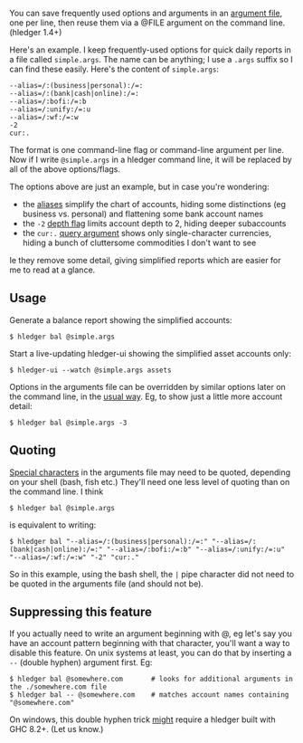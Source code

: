 You can save frequently used options and arguments in an 
[argument file](http://hledger.org/manual#argument-files), one per
line, then reuse them via a @FILE argument on the command line.
(hledger 1.4+)

Here's an example.
I keep frequently-used options for quick daily reports in a file
called `simple.args`. The name can be anything; I use a `.args` suffix
so I can find these easily. Here's the content of `simple.args`:
```
--alias=/:(business|personal):/=:
--alias=/:(bank|cash|online):/=:
--alias=/:bofi:/=:b
--alias=/:unify:/=:u
--alias=/:wf:/=:w
-2
cur:.
```

The format is one command-line flag or command-line argument per line.
Now if I write `@simple.args` in a hledger command line, it will be replaced
by all of the above options/flags.

The options above are just an example, but in case you're wondering:

- the [aliases](http://hledger.org/manual.html#account-aliases) simplify the chart of accounts, hiding some distinctions (eg business vs. personal) and flattening some bank account names
- the `-2` [depth flag](http://hledger.org/manual.html#depth-limiting) limits account depth to 2, hiding deeper subaccounts
- the `cur:.` [query argument](http://hledger.org/manual.html#queries) shows only single-character currencies, hiding a bunch of cluttersome commodities I don't want to see

Ie they remove some detail, giving simplified reports which are easier for me to read at a glance.

## Usage

Generate a balance report showing the simplified accounts:
```shell
$ hledger bal @simple.args
```
Start a live-updating hledger-ui showing the simplified asset accounts only:
```shell
$ hledger-ui --watch @simple.args assets
```

Options in the arguments file can be overridden by similar options later on
the command line, in the [usual way](http://hledger.org/manual.html#options). 
Eg, to show just a little more account detail:
```shell
$ hledger bal @simple.args -3
```

## Quoting

[Special characters](http://hledger.org/manual.html#special-characters) in the arguments file 
may need to be quoted, depending on your shell (bash, fish etc.) 
They'll need one less level of quoting than on the command line.
I think
```shell
$ hledger bal @simple.args
```
is equivalent to writing:
```shell
$ hledger bal "--alias=/:(business|personal):/=:" "--alias=/:(bank|cash|online):/=:" "--alias=/:bofi:/=:b" "--alias=/:unify:/=:u" "--alias=/:wf:/=:w" "-2" "cur:."
```
So in this example, using the bash shell, the `|` pipe character did 
not need to be quoted in the arguments file (and should not be). 

## Suppressing this feature

If you actually need to write an argument beginning with @, 
eg let's say you have an account pattern beginning with that character, 
you'll want a way to disable this feature.  On unix systems at least, 
you can do that by inserting a `--` (double hyphen) argument first. Eg:
```
$ hledger bal @somewhere.com       # looks for additional arguments in the ./somewhere.com file
$ hledger bal -- @somewhere.com    # matches account names containing "@somewhere.com"
```

On windows, this double hyphen trick [might](https://ghc.haskell.org/trac/ghc/ticket/13287) require a hledger built with GHC 8.2+. 
(Let us know.)
